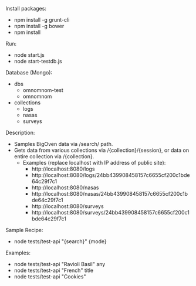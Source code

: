 Install packages:
* npm install -g grunt-cli
* npm install -g bower
* npm install

Run:
* node start.js
* node start-testdb.js

Database (Mongo):
* dbs
  * omnomnom-test
  * omnomnom
* collections
  * logs
  * nasas
  * surveys

Description:
* Samples BigOven data via /search/ path.
* Gets data from various collections via /{collection}/{session}, or data on entire collection via /{collection}.
  * Examples (replace localhost with IP address of public site):
    * http://localhost:8080/logs
    * http://localhost:8080/logs/24bb439908458157c6655cf200c1bde64c29f7c1
    * http://localhost:8080/nasas
    * http://localhost:8080/nasas/24bb439908458157c6655cf200c1bde64c29f7c1
    * http://localhost:8080/surveys
    * http://localhost:8080/surveys/24bb439908458157c6655cf200c1bde64c29f7c1

Sample Recipe:
* node tests/test-api "{search}" {mode}

Examples:
* node tests/test-api "Ravioli Basil" any
* node tests/test-api "French" title
* node tests/test-api "Cookies"
